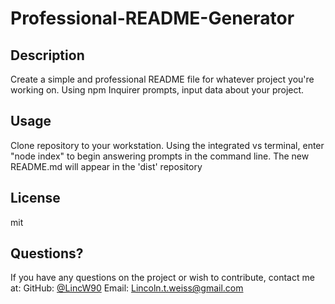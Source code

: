 # Professional-README-Generator

  ## Description 
  
  Create a simple and professional README file for whatever project you're working on. Using npm Inquirer prompts, input data about your project.
  
  ## Usage 
  
  Clone repository to your workstation. Using the integrated vs terminal, enter "node index" to begin answering prompts in the command line.
  The new README.md will appear in the 'dist' repository

  ## License
  
  mit
  
  ## Questions?
If you have any questions on the project or wish to contribute, contact me at:
GitHub: [@LincW90](https://api.github.com/users/LincW90)
Email: Lincoln.t.weiss@gmail.com